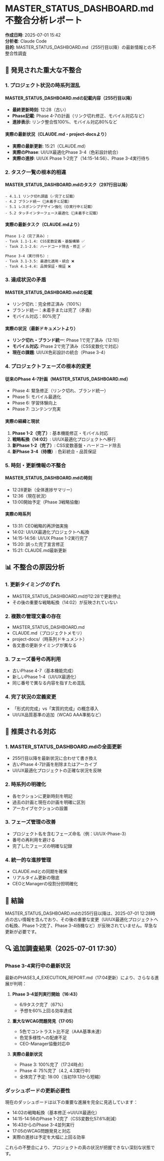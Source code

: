 # MASTER_STATUS_DASHBOARD.md 不整合分析レポート

**作成日時**: 2025-07-01 15:42  
**分析者**: Claude Code  
**目的**: MASTER_STATUS_DASHBOARD.md（255行目以降）の最新情報との不整合性調査

## 🚨 発見された重大な不整合

### 1. プロジェクト状況の時系列混乱

#### MASTER_STATUS_DASHBOARD.mdの記載内容（255行目以降）
- **最終更新時刻**: 12:28（古い）
- **Phase記載**: Phase 4-7の計画（リンク切れ修正、モバイル対応など）
- **進捗表示**: リンク整合性100%、モバイル対応80%など

#### 実際の最新状況（CLAUDE.md・project-docsより）
- **実際の最新更新**: 15:21（CLAUDE.md）
- **実際のPhase**: UI/UX最適化Phase 3-4（色彩設計統合）
- **実際の進捗**: UI/UX Phase 1-2完了（14:15-14:56）、Phase 3-4実行待ち

### 2. タスク一覧の根本的相違

#### MASTER_STATUS_DASHBOARD.mdのタスク（297行目以降）
```
- 4.1.1 リンク切れ調査（✅完了と記載）
- 4.2 ブランド統一（🔴未着手と記載）
- 5.1 レスポンシブデザイン強化（🟡実行中と記載）
- 5.2 タッチインターフェース最適化（🔴未着手と記載）
```

#### 実際の最新タスク（CLAUDE.mdより）
```
Phase 1-2（完了済み）:
- Task 1.1-1.4: CSS変数定義・基盤構築 ✅
- Task 2.1-2.6: ハードコード除去・修正 ✅

Phase 3-4（実行待ち）:
- Task 3.1-3.5: 最適化適用・統合 ❌
- Task 4.1-4.4: 品質保証・検証 ❌
```

### 3. 達成状況の矛盾

#### MASTER_STATUS_DASHBOARD.mdの記載
- リンク切れ：完全修正済み（100%）
- ブランド統一：未着手または完了（矛盾）
- モバイル対応：80%完了

#### 実際の状況（最新ドキュメントより）
- **リンク切れ・ブランド統一**: Phase 1で完了済み（12:10）
- **モバイル対応**: Phase 2で完了済み（CSS変数化で対応）
- **現在の課題**: UI/UX色彩設計の統合（Phase 3-4）

### 4. プロジェクトフェーズの根本的変更

#### 従来のPhase 4-7計画（MASTER_STATUS_DASHBOARD.md）
- Phase 4: 緊急修正（リンク切れ、ブランド統一）
- Phase 5: モバイル最適化
- Phase 6: 学習体験向上
- Phase 7: コンテンツ充実

#### 実際の経緯と現状
1. **Phase 1-2（完了）**: 基本機能修正・モバイル対応
2. **戦略転換（14:02）**: UI/UX最適化プロジェクトへ移行
3. **新Phase 1-2（完了）**: CSS変数基盤・ハードコード除去
4. **新Phase 3-4（待機）**: 色彩統合・品質保証

### 5. 時刻・更新情報の不整合

#### MASTER_STATUS_DASHBOARD.mdの時刻
- 12:28更新（全体進捗サマリー）
- 12:36（現在状況）
- 13:00開始予定（Phase 3戦略協働）

#### 実際の時系列
- 13:31: CEO戦略的再評価実施
- 14:02: UI/UX最適化プロジェクトへ転換
- 14:15-14:56: UI/UX Phase 1-2実行完了
- 15:20: 誤った完了宣言修正
- 15:21: CLAUDE.md最新更新

## 📊 不整合の原因分析

### 1. 更新タイミングのずれ
- MASTER_STATUS_DASHBOARD.mdが12:28で更新停止
- その後の重要な戦略転換（14:02）が反映されていない

### 2. 複数の管理文書の存在
- MASTER_STATUS_DASHBOARD.md
- CLAUDE.md（プロジェクトメモリ）
- project-docs/（時系列ドキュメント）
- 各文書の更新タイミングが異なる

### 3. フェーズ番号の再利用
- 古いPhase 4-7（基本機能完成）
- 新しいPhase 1-4（UI/UX最適化）
- 同じ番号で異なる内容を指すため混乱

### 4. 完了状況の定義変更
- 「形式的完成」vs「実質的完成」の概念導入
- UI/UX品質基準の追加（WCAG AAA準拠など）

## 🎯 推奨される対応

### 1. MASTER_STATUS_DASHBOARD.mdの全面更新
- 255行目以降を最新状況に合わせて書き換え
- 古いPhase 4-7計画を削除またはアーカイブ
- UI/UX最適化プロジェクトの正確な状況を反映

### 2. 時系列の明確化
- 各セクションに更新時刻を明記
- 過去の計画と現在の計画を明確に区別
- アーカイブセクションの設置

### 3. フェーズ管理の改善
- プロジェクト名を含むフェーズ命名（例：UI/UX-Phase-3）
- 番号の再利用を避ける
- 完了したフェーズの明確な記録

### 4. 統一的な進捗管理
- CLAUDE.mdとの同期を確保
- リアルタイム更新の徹底
- CEOとManagerの役割分担明確化

## 📝 結論

MASTER_STATUS_DASHBOARD.mdの255行目以降は、2025-07-01 12:28時点の古い情報を含んでおり、その後の重要な変更（UI/UX最適化プロジェクトへの転換、Phase 1-2完了、Phase 3-4待機など）が反映されていません。早急な更新が必要です。

## 🔍 追加調査結果（2025-07-01 17:30）

### Phase 3-4実行中の最新状況
最新のPHASE3_4_EXECUTION_REPORT.md（17:04更新）により、さらなる進展が判明：

1. **Phase 3-4並列実行開始（16:43）**
   - 6/9タスク完了（67%）
   - 予想を60%上回る効率達成

2. **重大なWCAG問題発見（17:05）**
   - 5色でコントラスト比不足（AAA基準未達）
   - 色覚多様性への配慮不足
   - CEO-Manager協働対応中

3. **実際の最新状況**
   - Phase 3: 100%完了（17:24時点）
   - Phase 4: 75%完了（4.2, 4.3実行中）
   - 全体完了予定: 18:00（当初19:13から短縮）

### ダッシュボードの更新必要性
現在のダッシュボードは以下の重要な進展を完全に見逃しています：
- 14:02の戦略転換（基本修正→UI/UX最適化）
- 14:15-14:56のPhase 1-2完了（CSS変数化57.6%削減）
- 16:43からのPhase 3-4並列実行
- 17:05のWCAG問題発見と対応
- 実際の進捗は予定を大幅に上回る効率

これらの不整合により、プロジェクトの真の状況が把握できない深刻な状態です。